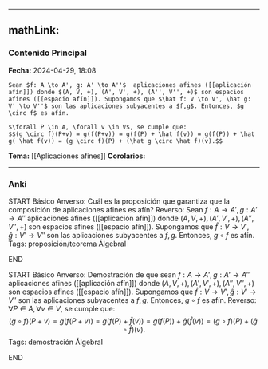
---
mathLink:
---
### Contenido Principal

**Fecha:** 2024-04-29, 18:08

```ad-proposition
Sean $f: A \to A', g: A' \to A''$  aplicaciones afines ([[aplicación afín]]) donde $(A, V, +), (A', V', +), (A'', V'', +)$ son espacios afines ([[espacio afín]]). Supongamos que $\hat f: V \to V', \hat g: V' \to V''$ son las aplicaciones subyacentes a $f,g$. Entonces, $g \circ f$ es afín.
```


```ad-proof
$\forall P \in A, \forall v \in V$, se cumple que:
$$(g \circ f)(P+v) = g(f(P+v)) = g(f(P) + \hat f(v)) = g(f(P)) + \hat g( \hat f(v)) = (g \circ f)(P) + (\hat g \circ \hat f)(v).$$
```

**Tema:** [[Aplicaciones afines]]
**Corolarios:**

---
### Anki

START
Básico
Anverso: Cuál es la proposición que garantiza que la composición de aplicaciones afines es afín?
Reverso: Sean $f: A \to A', g: A' \to A''$  aplicaciones afines ([[aplicación afín]]) donde $(A, V, +), (A', V', +), (A'', V'', +)$ son espacios afines ([[espacio afín]]). Supongamos que $\hat f: V \to V', \hat g: V' \to V''$ son las aplicaciones subyacentes a $f,g$. Entonces, $g \circ f$ es afín.
Tags: proposición/teorema ÁlgebraI
<!--ID: 1714669443588-->
END

START
Básico
Anverso: Demostración de que sean $f: A \to A', g: A' \to A''$  aplicaciones afines ([[aplicación afín]]) donde $(A, V, +), (A', V', +), (A'', V'', +)$ son espacios afines ([[espacio afín]]). Supongamos que $\hat f: V \to V', \hat g: V' \to V''$ son las aplicaciones subyacentes a $f,g$. Entonces, $g \circ f$ es afín.
Reverso: $\forall P \in A, \forall v \in V$, se cumple que:
$$(g \circ f)(P+v) = g(f(P+v)) = g(f(P) + \hat f(v)) = g(f(P)) + \hat g( \hat f(v)) = (g \circ f)(P) + (\hat g \circ \hat f)(v).$$
Tags: demostración ÁlgebraI
<!--ID: 1714669443593-->
END
